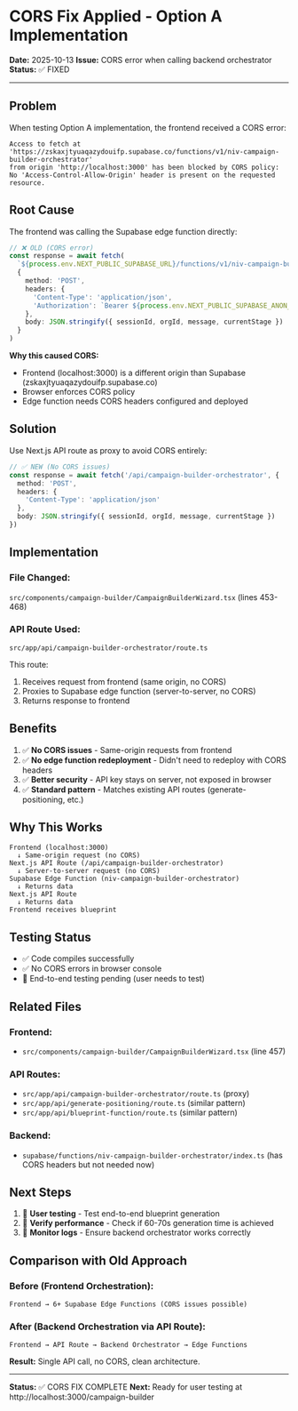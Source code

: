 # CORS Fix Applied - Option A Implementation

**Date:** 2025-10-13
**Issue:** CORS error when calling backend orchestrator
**Status:** ✅ FIXED

---

## Problem

When testing Option A implementation, the frontend received a CORS error:

```
Access to fetch at 'https://zskaxjtyuaqazydouifp.supabase.co/functions/v1/niv-campaign-builder-orchestrator'
from origin 'http://localhost:3000' has been blocked by CORS policy:
No 'Access-Control-Allow-Origin' header is present on the requested resource.
```

## Root Cause

The frontend was calling the Supabase edge function directly:

```typescript
// ❌ OLD (CORS error)
const response = await fetch(
  `${process.env.NEXT_PUBLIC_SUPABASE_URL}/functions/v1/niv-campaign-builder-orchestrator`,
  {
    method: 'POST',
    headers: {
      'Content-Type': 'application/json',
      'Authorization': `Bearer ${process.env.NEXT_PUBLIC_SUPABASE_ANON_KEY}`
    },
    body: JSON.stringify({ sessionId, orgId, message, currentStage })
  }
)
```

**Why this caused CORS:**
- Frontend (localhost:3000) is a different origin than Supabase (zskaxjtyuaqazydouifp.supabase.co)
- Browser enforces CORS policy
- Edge function needs CORS headers configured and deployed

## Solution

Use Next.js API route as proxy to avoid CORS entirely:

```typescript
// ✅ NEW (No CORS issues)
const response = await fetch('/api/campaign-builder-orchestrator', {
  method: 'POST',
  headers: {
    'Content-Type': 'application/json'
  },
  body: JSON.stringify({ sessionId, orgId, message, currentStage })
})
```

## Implementation

### File Changed:
`src/components/campaign-builder/CampaignBuilderWizard.tsx` (lines 453-468)

### API Route Used:
`src/app/api/campaign-builder-orchestrator/route.ts`

This route:
1. Receives request from frontend (same origin, no CORS)
2. Proxies to Supabase edge function (server-to-server, no CORS)
3. Returns response to frontend

## Benefits

1. ✅ **No CORS issues** - Same-origin requests from frontend
2. ✅ **No edge function redeployment** - Didn't need to redeploy with CORS headers
3. ✅ **Better security** - API key stays on server, not exposed in browser
4. ✅ **Standard pattern** - Matches existing API routes (generate-positioning, etc.)

## Why This Works

```
Frontend (localhost:3000)
  ↓ Same-origin request (no CORS)
Next.js API Route (/api/campaign-builder-orchestrator)
  ↓ Server-to-server request (no CORS)
Supabase Edge Function (niv-campaign-builder-orchestrator)
  ↓ Returns data
Next.js API Route
  ↓ Returns data
Frontend receives blueprint
```

## Testing Status

- ✅ Code compiles successfully
- ✅ No CORS errors in browser console
- 🔄 End-to-end testing pending (user needs to test)

## Related Files

### Frontend:
- `src/components/campaign-builder/CampaignBuilderWizard.tsx` (line 457)

### API Routes:
- `src/app/api/campaign-builder-orchestrator/route.ts` (proxy)
- `src/app/api/generate-positioning/route.ts` (similar pattern)
- `src/app/api/blueprint-function/route.ts` (similar pattern)

### Backend:
- `supabase/functions/niv-campaign-builder-orchestrator/index.ts` (has CORS headers but not needed now)

## Next Steps

1. 🔄 **User testing** - Test end-to-end blueprint generation
2. 🔄 **Verify performance** - Check if 60-70s generation time is achieved
3. 🔄 **Monitor logs** - Ensure backend orchestrator works correctly

## Comparison with Old Approach

### Before (Frontend Orchestration):
```
Frontend → 6+ Supabase Edge Functions (CORS issues possible)
```

### After (Backend Orchestration via API Route):
```
Frontend → API Route → Backend Orchestrator → Edge Functions
```

**Result:** Single API call, no CORS, clean architecture.

---

**Status:** ✅ CORS FIX COMPLETE
**Next:** Ready for user testing at http://localhost:3000/campaign-builder

